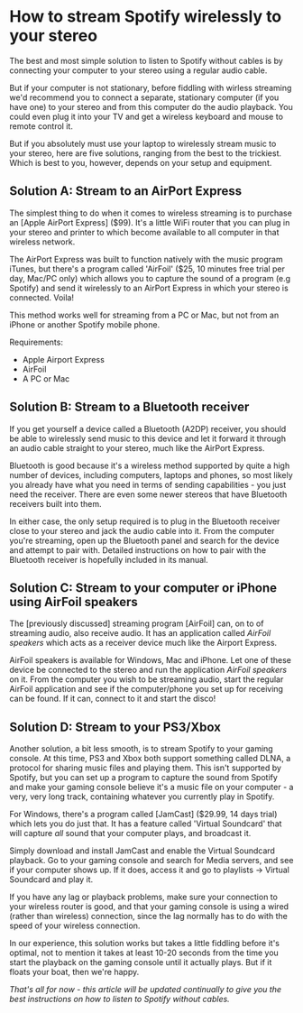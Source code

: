 How to stream Spotify wirelessly to your stereo 
=================================================

The best and most simple solution to listen to Spotify without cables is by 
connecting your computer to your stereo using a regular audio cable. 

But if your computer is not stationary, before fiddling with wirless streaming
we'd recommend you to connect a separate, stationary computer (if you have one) to your 
stereo and from this computer do the audio playback. You could even plug it into your 
TV and get a wireless keyboard and mouse to remote control it.

But if you absolutely must use your laptop to wirelessly stream music to your stereo,
here are five solutions, ranging from the best to the trickiest. Which is best to you,
however, depends on your setup and equipment.

## Solution A: Stream to an AirPort Express

The simplest thing to do when it comes to wireless streaming is to purchase an 
[Apple AirPort Express] ($99). It's a little WiFi router that you can plug in your stereo and 
printer to which become available to all computer in that wireless network.

The AirPort Express was built to function natively with the music program iTunes, but there's 
a program called 'AirFoil' ($25, 10 minutes free trial per day, Mac/PC only) which allows you 
to capture the sound of a program (e.g Spotify) and send it wirelessly to an AirPort Express 
in which your stereo is connected. Voila!

This method works well for streaming from a PC or Mac, but not from an iPhone or another
Spotify mobile phone.

Requirements:
- Apple Airport Express 
- AirFoil 
- A PC or Mac

## Solution B: Stream to a Bluetooth receiver

If you get yourself a device called a Bluetooth (A2DP) receiver, you should be able to wirelessly 
send music to this device and let it forward it through an audio cable straight to your stereo, 
much like the AirPort Express.

Bluetooth is good because it's a wireless method supported by quite a high number of 
devices, including computers, laptops and phones, so most likely you already have what you need
in terms of sending capabilities - you just need the receiver. There are even some newer stereos 
that have Bluetooth receivers built into them.

In either case, the only setup required is to plug in the Bluetooth receiver close to your stereo 
and jack the audio cable into it. From the computer you're streaming, open up the Bluetooth panel 
and search for the device and attempt to pair with. Detailed instructions on how to pair with the 
Bluetooth receiver is hopefully included in its manual.

## Solution C: Stream to your computer or iPhone using AirFoil speakers

The [previously discussed] streaming program [AirFoil] can, on to of streaming audio, also receive 
audio. It has an application called _AirFoil speakers_ which acts as a receiver device much like 
the Airport Express. 

AirFoil speakers is available for Windows, Mac and iPhone. Let one of these device be
connected to the stereo and run the application _AirFoil speakers_ on it. From the computer 
you wish to be streaming audio, start the regular AirFoil application and see if the 
computer/phone you set up for receiving can be found. If it can, connect to it and
start the disco!

## Solution D: Stream to your PS3/Xbox

Another solution, a bit less smooth, is to stream Spotify to your gaming console. At
this time, PS3 and Xbox both support something called DLNA, a protocol for sharing 
music files and playing them. This isn't supported by Spotify, but you can set up a 
program to capture the sound from Spotify and make your gaming console believe it's a
music file on your computer - a very, very long track, containing whatever you currently 
play in Spotify.

For Windows, there's a program called [JamCast] ($29.99, 14 days trial) which lets you
do just that. It has a feature called 'Virtual Soundcard' that will capture *all* sound
that your computer plays, and broadcast it. 

Simply download and install JamCast and enable the Virtual Soundcard playback. Go to 
your gaming console and search for Media servers, and see if your computer shows up. 
If it does, access it and go to playlists -> Virtual Soundcard and play it.

If you have any lag or playback problems, make sure your connection to your wireless
router is good, and that your gaming console is using a wired (rather than wireless)
connection, since the lag normally has to do with the speed of your wireless 
connection.

In our experience, this solution works but takes a little fiddling before it's 
optimal, not to mention it takes at least 10-20 seconds from the time you start the 
playback on the gaming console until it actually plays. But if it floats your boat,
then we're happy.

*That's all for now - this article will be updated continually to give you the best 
instructions on how to listen to Spotify without cables.*
